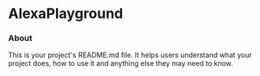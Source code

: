 AlexaPlayground
===============

### About

This is your project's README.md file. It helps users understand what your
project does, how to use it and anything else they may need to know.